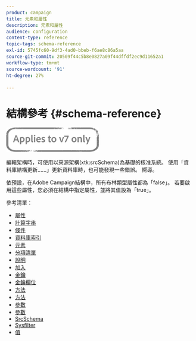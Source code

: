 ```yaml
---
product: campaign
title: 元素和屬性
description: 元素和屬性
audience: configuration
content-type: reference
topic-tags: schema-reference
exl-id: 5745fc60-9df3-4ad0-bbeb-f6ae8c86a5aa
source-git-commit: 20509f44c5b8e0827a09f44dffdf2ec9d11652a1
workflow-type: tm+mt
source-wordcount: '91'
ht-degree: 27%

---
```


# 結構參考 {#schema-reference}

![](../../assets/v7-only.svg)

編輯架構時，可使用以來源架構(xtk:srcSchema)為基礎的核准系統。 使用「資料庫結構更新……」更新資料庫時，也可能發現一些錯誤。 嚮導。

依預設，在Adobe Campaign結構中，所有布林類型屬性都為「false」。 若要啟用這些屬性，您必須在結構中指定屬性，並將其值設為「true」。

參考清單：

* [屬性](schema/attribute.md)
* [計算字串](schema/compute-string.md)
* [條件](schema/condition.md)
* [資料庫索引](schema/db-index.md)
* [元素](schema/element.md)
* [分項清單](schema/enumeration.md)
* [說明](schema/help.md)
* [加入](schema/join.md)
* [金鑰](schema/key.md)
* [金鑰欄位](schema/keyfield.md)
* [方法](schema/method.md)
* [方法](schema/methods.md)
* [參數](schema/param.md)
* [參數](schema/parameters.md)
* [SrcSchema](schema/srcschema.md)
* [Sysfilter](schema/sysfilter.md)
* [值](schema/value.md)
